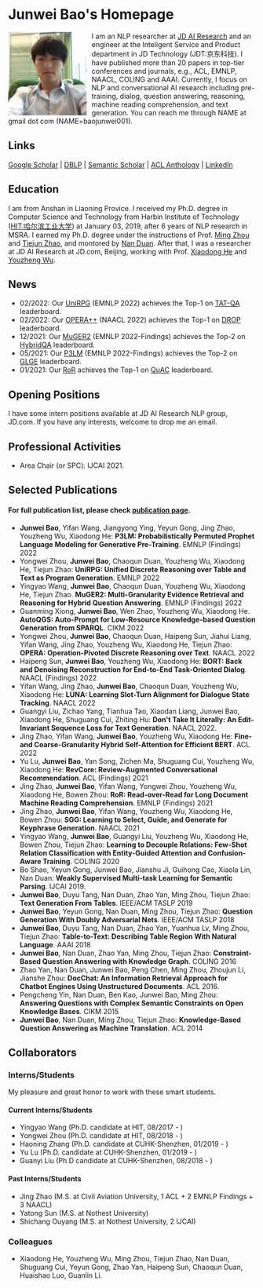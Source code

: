 # Junwei Bao's Homepage

<img align="left" src="citations.jpg" width=160 height=170 alt="a photo" style="padding-right:10px">

I am an NLP researcher at [JD AI Research](jdai.md) and an engineer at the Inteligent Service and Product department in JD Technology (JDT:京东科技). I have published more than 20 papers in top-tier conferences and journals, e.g., ACL, EMNLP, NAACL, COLING and AAAI. Currently, I focus on NLP and conversational AI research including pre-training, dialog, question answering, reasoning, machine reading comprehension, and text generation. You can reach me through NAME at gmail dot com (NAME=baojunwei001).




## Links
[Google Scholar](https://scholar.google.com/citations?hl=en&user=hcRREnsAAAAJ) | [DBLP](https://dblp.org/pid/221/1287-1.html) | [Semantic Scholar](https://www.semanticscholar.org/author/Junwei-Bao/3299718?sort=total-citations) | [ACL Anthology](https://aclanthology.org/people/junwei-bao) | [LinkedIn](https://www.linkedin.cn/incareer/in/junwei-bao-b2883386)

## Education

I am from Anshan in Liaoning Provice. I received my Ph.D. degree in Computer Science and Technology from Harbin Institute of Technology ([HIT:哈尔滨工业大学](http://www.hit.edu.cn/)) at January 03, 2019, after 6 years of NLP research in MSRA. I earned my Ph.D. degree under the instructions of Prof. [Ming Zhou](https://scholar.google.co.jp/citations?user=a0w5c0gAAAAJ&hl=en) and [Tiejun Zhao](https://baike.baidu.com/item/%E8%B5%B5%E9%93%81%E5%86%9B/7533734), and montored by [Nan Duan](https://nanduan.github.io/). After that, I was a researcher at JD AI Research at JD.com, Beijing, working with Prof. [Xiaodong He](https://scholar.google.com/citations?user=W5WbqgoAAAAJ&hl=en) and [Youzheng Wu](https://sites.google.com/site/erzhengcn/). 

## News
- 02/2022: Our [UniRPG]() (EMNLP 2022) achieves the Top-1 on [TAT-QA](https://nextplusplus.github.io/TAT-QA/) leaderboard.
- 02/2022: Our [OPERA++](https://aclanthology.org/2022.naacl-main.119.pdf) (NAACL 2022) achieves the Top-1 on [DROP](https://leaderboard.allenai.org/drop/submissions/public) leaderboard.
- 12/2021: Our [MuGER2]() (EMNLP 2022-Findings) achieves the Top-2 on [HybridQA](https://competitions.codalab.org/competitions/24420#results) leaderboard.
- 05/2021: Our [P3LM]() (EMNLP 2022-Findings) achieves the Top-2 on [GLGE](https://microsoft.github.io/glge/) leaderboard.
- 01/2021: Our [RoR](https://aclanthology.org/2021.findings-emnlp.160.pdf) achieves the Top-1 on [QuAC](https://quac.ai/) leaderboard.


## Opening Positions
I have some intern positions available at JD AI Research NLP group, JD.com. If you have any interests, welcome to drop me an email. 

## Professional Activities
- Area Chair (or SPC): IJCAI 2021. 

## Selected Publications
#### For full publication list, please check [publication page](publications.md).
- **Junwei Bao**, Yifan Wang, Jiangyong Ying, Yeyun Gong, Jing Zhao, Youzheng Wu, Xiaodong He:
  **P3LM: Probabilistically Permuted Prophet Language Modeling for Generative Pre-Training**. EMNLP (Findings) 2022
- Yongwei Zhou, **Junwei Bao**, Chaoqun Duan, Youzheng Wu, Xiaodong He, Tiejun Zhao:
  **UniRPG: Unified Discrete Reasoning over Table and Text as Program Generation**. EMNLP 2022
- Yingyao Wang, **Junwei Bao**, Chaoqun Duan, Youzheng Wu, Xiaodong He, Tiejun Zhao. **MuGER2: Multi-Granularity Evidence Retrieval and Reasoning for Hybrid Question Answering**. EMNLP (Findings) 2022
- Guanming Xiong, **Junwei Bao**, Wen Zhao, Youzheng Wu, Xiaodong He. **AutoQGS: Auto-Prompt for Low-Resource Knowledge-based Question Generation from SPARQL**. CIKM 2022
- Yongwei Zhou, **Junwei Bao**, Chaoqun Duan, Haipeng Sun, Jiahui Liang, Yifan Wang, Jing Zhao, Youzheng Wu, Xiaodong He, Tiejun Zhao: **OPERA: Operation-Pivoted Discrete Reasoning over Text**. NAACL 2022
- Haipeng Sun, **Junwei Bao**, Youzheng Wu, Xiaodong He: **BORT: Back and Denoising Reconstruction for End-to-End Task-Oriented Dialog**. NAACL (Findings) 2022
- Yifan Wang, Jing Zhao, **Junwei Bao**, Chaoqun Duan, Youzheng Wu, Xiaodong He: **LUNA: Learning Slot-Turn Alignment for Dialogue State Tracking**. NAACL 2022
- Guangyi Liu, Zichao Yang, Tianhua Tao, Xiaodan Liang, Junwei Bao, Xiaodong He, Shuguang Cui, Zhiting Hu: **Don't Take It Literally: An Edit-Invariant Sequence Loss for Text Generation**. NAACL 2022. 
- Jing Zhao, Yifan Wang, **Junwei Bao**, Youzheng Wu, Xiaodong He: **Fine- and Coarse-Granularity Hybrid Self-Attention for Efficient BERT**. ACL 2022
- Yu Lu, **Junwei Bao**, Yan Song, Zichen Ma, Shuguang Cui, Youzheng Wu, Xiaodong He: **RevCore: Review-Augmented Conversational Recommendation**. ACL (Findings) 2021
- Jing Zhao, **Junwei Bao**, Yifan Wang, Yongwei Zhou, Youzheng Wu, Xiaodong He, Bowen Zhou: **RoR: Read-over-Read for Long Document Machine Reading Comprehension**. EMNLP (Findings) 2021
- Jing Zhao, **Junwei Bao**, Yifan Wang, Youzheng Wu, Xiaodong He, Bowen Zhou: **SGG: Learning to Select, Guide, and Generate for Keyphrase Generation**. NAACL 2021
- Yingyao Wang, **Junwei Bao**, Guangyi Liu, Youzheng Wu, Xiaodong He, Bowen Zhou, Tiejun Zhao: **Learning to Decouple Relations: Few-Shot Relation Classification with Entity-Guided Attention and Confusion-Aware Training**. COLING 2020
- Bo Shao, Yeyun Gong, Junwei Bao, Jianshu Ji, Guihong Cao, Xiaola Lin, Nan Duan: **Weakly Supervised Multi-task Learning for Semantic Parsing**. IJCAI 2019.
- **Junwei Bao**, Duyu Tang, Nan Duan, Zhao Yan, Ming Zhou, Tiejun Zhao: **Text Generation From Tables**. IEEE/ACM TASLP 2019
- **Junwei Bao**, Yeyun Gong, Nan Duan, Ming Zhou, Tiejun Zhao: **Question Generation With Doubly Adversarial Nets**. IEEE/ACM TASLP 2018
- **Junwei Bao**, Duyu Tang, Nan Duan, Zhao Yan, Yuanhua Lv, Ming Zhou, Tiejun Zhao: **Table-to-Text: Describing Table Region With Natural Language**. AAAI 2018
- **Junwei Bao**, Nan Duan, Zhao Yan, Ming Zhou, Tiejun Zhao: **Constraint-Based Question Answering with Knowledge Graph**. COLING 2016
- Zhao Yan, Nan Duan, Junwei Bao, Peng Chen, Ming Zhou, Zhoujun Li, Jianshe Zhou: **DocChat: An Information Retrieval Approach for Chatbot Engines Using Unstructured Documents**. ACL 2016. 
- Pengcheng Yin, Nan Duan, Ben Kao, Junwei Bao, Ming Zhou: **Answering Questions with Complex Semantic Constraints on Open Knowledge Bases**. CIKM 2015
- **Junwei Bao**, Nan Duan, Ming Zhou, Tiejun Zhao: **Knowledge-Based Question Answering as Machine Translation**. ACL 2014

## Collaborators

### Interns/Students
My pleasure and great honor to work with these smart students.

#### Current Interns/Students
- Yingyao Wang (Ph.D. candidate at HIT, 08/2017 - )
- Yongwei Zhou (Ph.D. candidate at HIT, 08/2018 - )
- Haoning Zhang (Ph.D. candidate at CUHK-Shenzhen, 01/2019 - )
- Yu Lu (Ph.D. candidate at CUHK-Shenzhen, 01/2019 - )
- Guanyi Liu (Ph.D candidate at CUHK-Shenzhen, 08/2018 - )

#### Past Interns/Students
- Jing Zhao (M.S. at Civil Aviation University, 1 ACL + 2 EMNLP Findings + 3 NAACL)
- Yatong Sun (M.S. at Nothest University)
- Shichang Ouyang (M.S. at Nothest University, 2 IJCAI)

### Colleagues 
- Xiaodong He, Youzheng Wu, Ming Zhou, Tiejun Zhao, Nan Duan, Shuguang Cui, Yeyun Gong, Zhao Yan, Haipeng Sun, Chaoqun Duan, Huaishao Luo, Guanlin Li.

